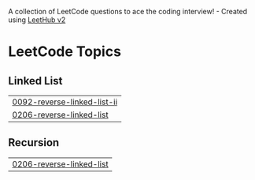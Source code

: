 A collection of LeetCode questions to ace the coding interview! - Created using [LeetHub v2](https://github.com/arunbhardwaj/LeetHub-2.0)
<!---LeetCode Topics Start-->
# LeetCode Topics
## Linked List
|  |
| ------- |
| [0092-reverse-linked-list-ii](https://github.com/Sahilopl/LEETCODE-QUESTIONS/tree/master/0092-reverse-linked-list-ii) |
| [0206-reverse-linked-list](https://github.com/Sahilopl/LEETCODE-QUESTIONS/tree/master/0206-reverse-linked-list) |
## Recursion
|  |
| ------- |
| [0206-reverse-linked-list](https://github.com/Sahilopl/LEETCODE-QUESTIONS/tree/master/0206-reverse-linked-list) |
<!---LeetCode Topics End-->
